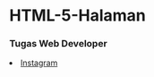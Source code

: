 # HTML-5-Halaman
### Tugas Web Developer
<li> <a href="[https://www.instagram.com/fandyneee/](https://github.com/PutuAkila/HTML-5-Halaman.git)">Instagram</a></li>
